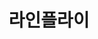---
id: 0
title: 라인플라이
caption: 초고속 인터넷가입 비교견적
url: https://linefly.co.kr/
view: https://raw.githubusercontent.com/didgustm/image/main/view/linefly_view.webp
thumnail: https://github.com/didgustm/image/blob/main/thumnail/linefly.jpg?raw=true
category: Life
device: PC, Mobile
---